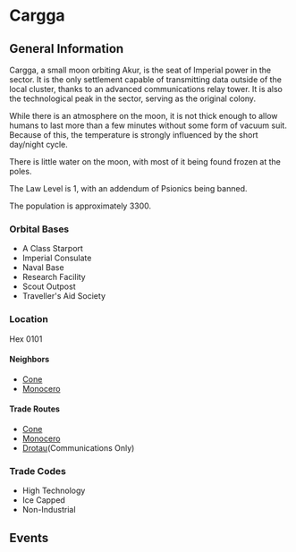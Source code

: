 # Cargga

## General Information

Cargga, a small moon orbiting Akur, is the seat of Imperial power in the sector. It is the only settlement capable of transmitting data outside of the local cluster, thanks to an advanced communications relay tower. It is also the technological peak in the sector, serving as the original colony.

While there is an atmosphere on the moon, it is not thick enough to allow humans to last more than a few minutes without some form of vacuum suit. Because of this, the temperature is strongly influenced by the short day/night cycle.

There is little water on the moon, with most of it being found frozen at the poles.

The Law Level is 1, with an addendum of Psionics being banned.

The population is approximately 3300.

### Orbital Bases

* A Class Starport
* Imperial Consulate
* Naval Base
* Research Facility
* Scout Outpost
* Traveller's Aid Society


### Location

Hex 0101

#### Neighbors

* [Cone](https://manianiac.github.io/TheNarrowMargin/Sectors/Cone)
* [Monocero](https://manianiac.github.io/TheNarrowMargin/Sectors/Monocero)

#### Trade Routes

* [Cone](https://manianiac.github.io/TheNarrowMargin/Sectors/Cone)
* [Monocero](https://manianiac.github.io/TheNarrowMargin/Sectors/Monocero)
* [Drotau](https://manianiac.github.io/TheNarrowMargin/Sectors/Drotau)(Communications Only)

### Trade Codes

* High Technology
* Ice Capped
* Non-Industrial

## Events